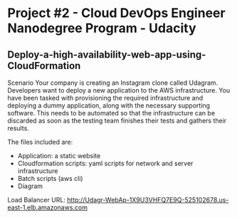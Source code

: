 # Project #2 - Cloud DevOps Engineer Nanodegree Program - Udacity
## **Deploy-a-high-availability-web-app-using-CloudFormation**

Scenario
Your company is creating an Instagram clone called Udagram.
Developers want to deploy a new application to the AWS infrastructure.
You have been tasked with provisioning the required infrastructure and deploying a dummy application, along with the necessary supporting software.
This needs to be automated so that the infrastructure can be discarded as soon as the testing team finishes their tests and gathers their results.

The files included are: 

- Application: a static website
- Cloudformation scripts: yaml scripts for network and server infrastructure
- Batch scripts (aws cli)
- Diagram

Load Balancer URL: 	http://Udagr-WebAp-1X9U3VHFQ7E9Q-525102678.us-east-1.elb.amazonaws.com



